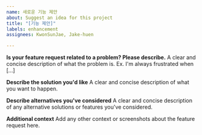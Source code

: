 ```yaml
---
name: 새로운 기능 제안
about: Suggest an idea for this project
title: "[기능 제안]"
labels: enhancement
assignees: KwonSunJae, Jake-huen

---
```


**Is your feature request related to a problem? Please describe.**
A clear and concise description of what the problem is. Ex. I'm always frustrated when [...]

**Describe the solution you'd like**
A clear and concise description of what you want to happen.

**Describe alternatives you've considered**
A clear and concise description of any alternative solutions or features you've considered.

**Additional context**
Add any other context or screenshots about the feature request here.
